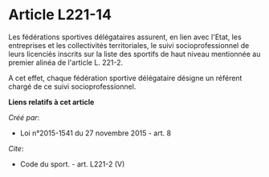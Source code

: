 # Article L221-14

Les fédérations sportives délégataires assurent, en lien avec l'Etat, les entreprises et les collectivités territoriales, le
suivi socioprofessionnel de leurs licenciés inscrits sur la liste des sportifs de haut niveau mentionnée au premier alinéa de
l'article L. 221-2. 

A cet effet, chaque fédération sportive délégataire désigne un référent chargé de ce suivi socioprofessionnel.

**Liens relatifs à cet article**

_Créé par_:

  - Loi n°2015-1541 du 27 novembre 2015 - art. 8

_Cite_:

  - Code du sport. - art. L221-2 (V)
